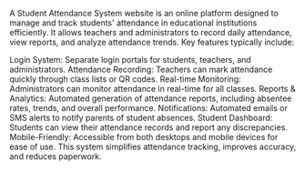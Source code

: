 A Student Attendance System website is an online platform designed to manage and track students' attendance in educational institutions efficiently. It allows teachers and administrators to record daily attendance, view reports, and analyze attendance trends. Key features typically include:

Login System: Separate login portals for students, teachers, and administrators.
Attendance Recording: Teachers can mark attendance quickly through class lists or QR codes.
Real-time Monitoring: Administrators can monitor attendance in real-time for all classes.
Reports & Analytics: Automated generation of attendance reports, including absentee rates, trends, and overall performance.
Notifications: Automated emails or SMS alerts to notify parents of student absences.
Student Dashboard: Students can view their attendance records and report any discrepancies.
Mobile-Friendly: Accessible from both desktops and mobile devices for ease of use.
This system simplifies attendance tracking, improves accuracy, and reduces paperwork.
